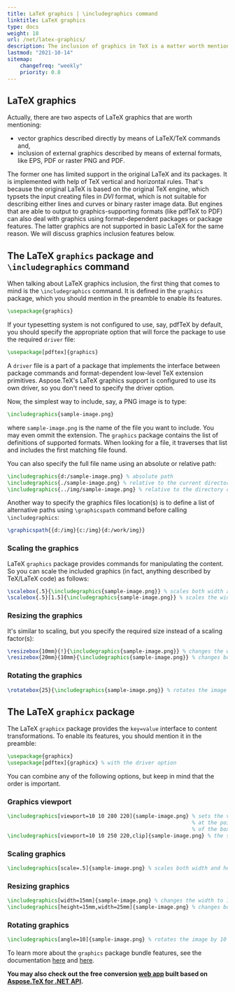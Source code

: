 ```yaml
---
title: LaTeX graphics | \includegraphics command
linktitle: LaTeX graphics
type: docs
weight: 18	
url: /net/latex-graphics/
description: The inclusion of graphics in TeX is a matter worth mentioning. When talking about it, the first thing that comes to mind is the `\includegraphics` command.
lastmod: "2021-10-14"
sitemap:
    changefreq: "weekly"
    priority: 0.8
---
```


## **LaTeX graphics**

Actually, there are two aspects of LaTeX graphics that are worth mentioning:
 * vector graphics described directly by means of LaTeX/TeX commands and,
 * inclusion of external graphics described by means of external formats, like EPS, PDF or raster PNG and PDF.

The former one has limited support in the original LaTeX and its packages. It is implemented with help of TeX vertical and horizontal rules. That's because the original LaTeX is based on the original TeX engine, which typsets the input creating files in *DVI* format, which is not suitable for describing either lines and curves or binary raster image data. But engines that are able to output to graphics-supporting formats (like pdfTeX to PDF) can also deal with graphics using format-dependent packages or package features. The latter graphics are not supported in basic LaTeX for the same reason. We will discuss graphics inclusion features below.

## **The LaTeX `graphics` package and `\includegraphics` command**

When talking about LaTeX graphics inclusion, the first thing that comes to mind is the `\includegraphics` command. It is defined in the `graphics` package, which you should mention in the preamble to enable its features.
```tex
\usepackage{graphics}
```

If your typesetting system is not configured to use, say, pdfTeX by default, you should specify the appropriate option that will force the package to use the required `driver` file:
```tex
\usepackage[pdftex]{graphics}
```
A `driver` file is a part of a package that implements the interface between package commands and format-dependent low-level TeX extension primitives. Aspose.TeX's LaTeX graphics support is configured to use its own driver, so you don't need to specify the driver option.

Now, the simplest way to include, say, a PNG image is to type:
```tex
\includegraphics{sample-image.png}
```
where `sample-image.png` is the name of the file you want to include. You may even ommit the extension. The `graphics` package contains the list of definitions of supported formats. When looking for a file, it traverses that list and includes the first matching file found.

You can also specify the full file name using an absolute or relative path:
```tex
\includegraphics{d:/sample-image.png} % absolute path
\includegraphics{./sample-image.png} % relative to the current directory
\includegraphics{../img/sample-image.png} % relative to the directory containing the current one
```

Another way to specify the graphics files location(s) is to define a list of alternative paths using `\graphicspath` command before calling `\includegraphics`:
```tex
\graphicspath{{d:/img}{c:/img}{d:/work/img}}
```

### Scaling the graphics

LaTeX `graphics` package provides commands for manipulating the content. So you can scale the included graphics (in fact, anything described by TeX/LaTeX code) as follows:
```tex
\scalebox{.5}{\includegraphics{sample-image.png}} % scales both width and height by 0.5
\scalebox{.5}[1.5]{\includegraphics{sample-image.png}} % scales the width and height by 0.5 and 1.5 respectively
```

### Resizing the graphics

It's similar to scaling, but you specify the required size instead of a scaling factor(s):
```tex
\resizebox{10mm}{!}{\includegraphics{sample-image.png}} % changes the width to 10mm preserving the proprtions
\resizebox{20mm}{10mm}{\includegraphics{sample-image.png}} % changes both width and height independently
```

### Rotating the graphics

```tex
\rotatebox{25}{\includegraphics{sample-image.png}} % rotates the image by 25 degrees counterclockwise
```

## The LaTeX `graphicx` package

The LaTeX `graphicx` package provides the `key=value` interface to content transformations. To enable its features, you should mention it in the preamble:
```tex
\usepackage{graphicx}
\usepackage[pdftex]{graphicx} % with the driver option
```

You can combine any of the following options, but keep in mind that the order is important.

### Graphics viewport
```tex
\includegraphics[viewport=10 10 280 220]{sample-image.png} % sets the viewport with the lower left corner
                                                           % at the point (10, 10) (coinsides with (0, 0)
                                                           % of the box) and dimensions 280x220pt
\includegraphics[viewport=10 10 250 220,clip]{sample-image.png} % the same, but the image is clipped by the viewport
```

### Scaling graphics

```tex
\includegraphics[scale=.5]{sample-image.png} % scales both width and height by 0.5
```

### Resizing graphics

```tex
\includegraphics[width=15mm]{sample-image.png} % changes the width to 15mm preserving the proprtions
\includegraphics[height=15mm,width=25mm]{sample-image.png} % changes both width and height independently
```

### Rotating graphics

```tex
\includegraphics[angle=10]{sample-image.png} % rotates the image by 10 degrees counterclockwise
```

To learn more about the `graphics` package bundle features, see the documentation [here](https://ctan.org/pkg/graphics) and
[here](http://mirrors.ctan.org/macros/latex/required/graphics/graphics.pdf).

**You may also check out the free conversion [web app](https://products.aspose.app/tex/conversion/latex/) built based on [Aspose.TeX for .NET API](https://products.aspose.com/tex/net/).**